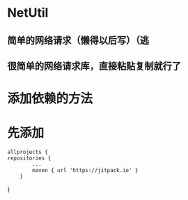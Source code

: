 # NetUtil
## 简单的网络请求（懒得以后写）（逃
## 很简单的网络请求库，直接粘贴复制就行了
# 添加依赖的方法
# 先添加
 	allprojects {
	repositories {
			...
			maven { url 'https://jitpack.io' }
		}
 }
